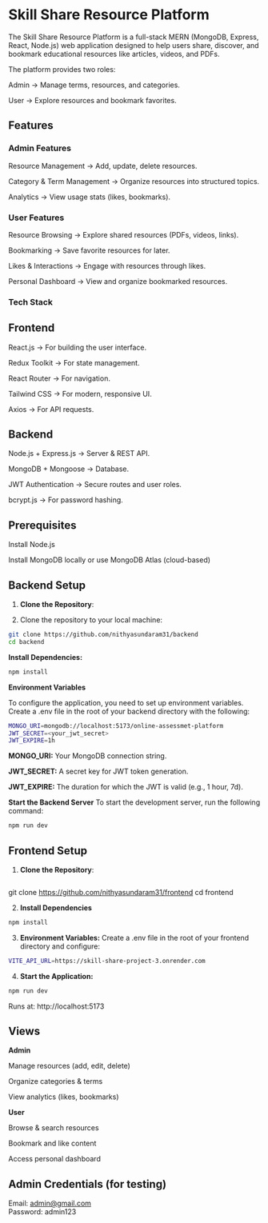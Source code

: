 # Skill Share Resource Platform

The Skill Share Resource Platform is a full-stack MERN (MongoDB, Express, React, Node.js) web application designed to help users share, discover, and bookmark educational resources like articles, videos, and PDFs.

The platform provides two roles:

Admin → Manage terms, resources, and categories.

User → Explore resources and bookmark favorites.

## Features
### Admin Features

Resource Management → Add, update, delete resources.

Category & Term Management → Organize resources into structured topics.

Analytics → View usage stats (likes, bookmarks).

### User Features

Resource Browsing → Explore shared resources (PDFs, videos, links).

Bookmarking → Save favorite resources for later.

Likes & Interactions → Engage with resources through likes.

Personal Dashboard → View and organize bookmarked resources.

### Tech Stack
## Frontend

React.js → For building the user interface.

Redux Toolkit → For state management.

React Router → For navigation.

Tailwind CSS → For modern, responsive UI.

Axios → For API requests.

## Backend

Node.js + Express.js → Server & REST API.

MongoDB + Mongoose → Database.

JWT Authentication → Secure routes and user roles.

bcrypt.js → For password hashing.

## Prerequisites

Install Node.js

Install MongoDB locally or use MongoDB Atlas (cloud-based)

## Backend Setup

1. **Clone the Repository**:
  

1. Clone the repository to your local machine:

```bash
git clone https://github.com/nithyasundaram31/backend
cd backend
```

**Install Dependencies:**

```bash
npm install
```

**Environment Variables**

To configure the application, you need to set up environment variables. Create a .env file in the root of your backend directory with the following:


```bash
MONGO_URI=mongodb://localhost:5173/online-assessmet-platform
JWT_SECRET=<your_jwt_secret>
JWT_EXPIRE=1h
```

**MONGO_URI:** 
Your MongoDB connection string.

**JWT_SECRET:** 
A secret key for JWT token generation.

**JWT_EXPIRE:** 
The duration for which the JWT is valid (e.g., 1 hour, 7d).

**Start the Backend Server**
To start the development server, run the following command:

```bash
npm run dev
``` 

## Frontend Setup

1. **Clone the Repository**:
   ```bash
git clone https://github.com/nithyasundaram31/frontend
cd frontend


2. **Install Dependencies**
```bash
npm install
```

3. **Environment Variables:** Create a .env file in the root of your frontend directory and configure:
```bash
VITE_API_URL=https://skill-share-project-3.onrender.com
```

4. **Start the Application:**
``` bash
npm run dev
```


Runs at: http://localhost:5173

## Views

**Admin**

Manage resources (add, edit, delete)

Organize categories & terms

View analytics (likes, bookmarks)

**User**

Browse & search resources

Bookmark and like content

Access personal dashboard

## Admin Credentials (for testing)

Email: admin@gmail.com  
Password: admin123